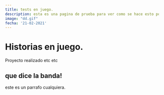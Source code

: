 ```yaml
---
title: tests en juego.
description: esta es una pagina de prueba para ver como se hace esto porque en realidad no tengo idea de como se hace, igual que en la universidad.
image: "dd.gif"
fecha: '21-02-2021'
---
```


# Historias en juego.

Proyecto realizado etc etc

## que dice la banda!

este es un parrafo cualquiera.

